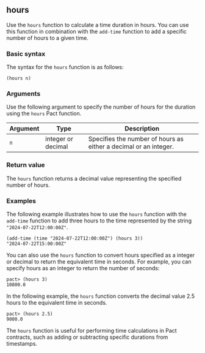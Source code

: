 ## hours

Use the `hours` function to calculate a time duration in hours.
You can use this function in combination with the `add-time` function to add a specific number of hours to a given time.

### Basic syntax

The syntax for the `hours` function is as follows:

```pact
(hours n)
```

### Arguments

Use the following argument to specify the number of hours for the duration using the `hours` Pact function.

| Argument | Type | Description |
| --- | --- | --- |
| `n` | integer or decimal | Specifies the number of hours as either a decimal or an integer. |

### Return value

The `hours` function returns a decimal value representing the specified number of hours.

### Examples

The following example illustrates how to use the `hours` function with the `add-time` function to add three hours to the time represented by the string `"2024-07-22T12:00:00Z"`.

```pact
(add-time (time "2024-07-22T12:00:00Z") (hours 3))
"2024-07-22T15:00:00Z"
```

You can also use the `hours` function to convert hours specified as a integer or decimal to return the equivalent time in seconds.
For example, you can specify hours as an integer to return the number of seconds:

```pact
pact> (hours 3)
10800.0
```

In the following example, the `hours` function converts the decimal value 2.5 hours to the equivalent time in seconds.

```pact
pact> (hours 2.5)
9000.0
```

The `hours` function is useful for performing time calculations in Pact contracts, such as adding or subtracting specific durations from timestamps.
